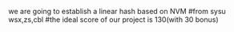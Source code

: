 we are going to establish a linear hash based on NVM 
#from sysu wsx,zs,cbl
#the ideal score of our project is 130(with 30 bonus)
